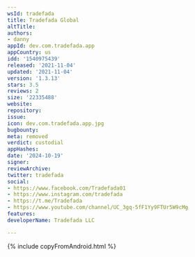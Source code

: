 ```yaml
---
wsId: tradefada
title: Tradefada Global
altTitle: 
authors:
- danny
appId: dev.com.tradefada.app
appCountry: us
idd: '1540975439'
released: '2021-11-04'
updated: '2021-11-04'
version: '1.3.13'
stars: 3.5
reviews: 2
size: '22335488'
website: 
repository: 
issue: 
icon: dev.com.tradefada.app.jpg
bugbounty: 
meta: removed
verdict: custodial
appHashes: 
date: '2024-10-19'
signer: 
reviewArchive: 
twitter: tradefada
social:
- https://www.facebook.com/Tradefada01
- https://www.instagram.com/tradefada
- https://t.me/Tradefada
- https://www.youtube.com/channel/UC_3gq-5fF1Yy9FTUr5W9cMg
features: 
developerName: Tradefada LLC

---
```


{% include copyFromAndroid.html %}